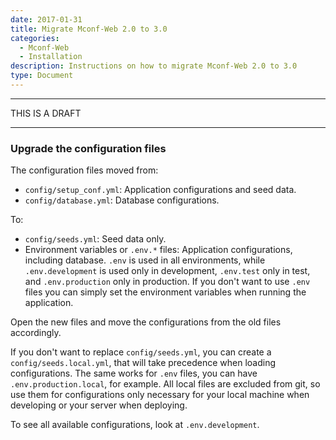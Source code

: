 ```yaml
---
date: 2017-01-31
title: Migrate Mconf-Web 2.0 to 3.0
categories:
  - Mconf-Web
  - Installation
description: Instructions on how to migrate Mconf-Web 2.0 to 3.0
type: Document
---
```


***

THIS IS A DRAFT

***

### Upgrade the configuration files

The configuration files moved from:

* `config/setup_conf.yml`: Application configurations and seed data.
* `config/database.yml`: Database configurations.

To:

* `config/seeds.yml`: Seed data only.
* Environment variables or `.env.*` files: Application configurations, including database. `.env` is used in all environments, while `.env.development` is used only in development, `.env.test` only in test, and `.env.production` only in production. If you don't want to use `.env` files you can simply set the environment variables when running the application.

Open the new files and move the configurations from the old files accordingly.

If you don't want to replace `config/seeds.yml`, you can create a `config/seeds.local.yml`, that will take precedence when loading configurations. The same works for `.env` files, you can have `.env.production.local`, for example.
All local files are excluded from git, so use them for configurations only necessary for your local machine when developing or your server when deploying.

To see all available configurations, look at `.env.development`.
